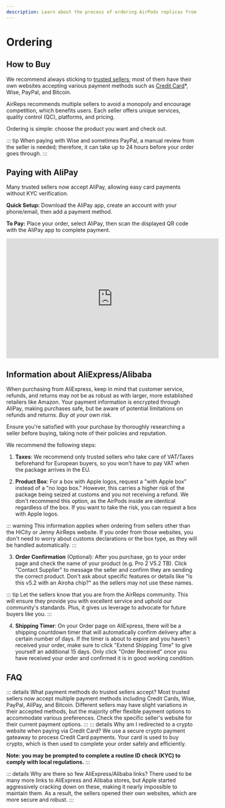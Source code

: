 ```yaml
---
description: Learn about the process of ordering AirPods replicas from various sellers, including tips on buying from AliExpress/Alibaba, payment methods, taxes, product box options, order confirmation, and shipping timers. Understand why Wise or Bitcoin are the preferred payment methods and explore potential alternatives for credit card payments.
---
```


# Ordering

## How to Buy

We recommend always sticking to [trusted sellers](https://airpodsreplicas.com/links/info); most of them have their own websites accepting various payment methods such as  [Credit Card](#credit-card-note)*, Wise, PayPal, and Bitcoin.

AirReps recommends multiple sellers to avoid a monopoly and encourage competition, which benefits users. Each seller offers unique services, quality control (QC), platforms, and pricing.

Ordering is simple: choose the product you want and check out.

::: tip
When paying with Wise and sometimes PayPal, a manual review from the seller is needed; therefore, it can take up to 24 hours before your order goes through.
:::

## Paying with AliPay

Many trusted sellers now accept AliPay, allowing easy card payments without KYC verification.

**Quick Setup:** Download the AliPay app, create an account with your phone/email, then add a payment method.

**To Pay:** Place your order, select AliPay, then scan the displayed QR code with the AliPay app to complete payment.

<iframe width="560" height="315" src="https://www.youtube.com/embed/QTtptEJPIWs" frameborder="0" allowfullscreen></iframe>




## Information about AliExpress/Alibaba

When purchasing from AliExpress, keep in mind that customer service, refunds, and returns may not be as robust as with larger, more established retailers like Amazon. Your payment information is encrypted through AliPay, making purchases safe, but be aware of potential limitations on refunds and returns. *Buy at your own risk.*

Ensure you're satisfied with your purchase by thoroughly researching a seller before buying, taking note of their policies and reputation.

We recommend the following steps:

1. **Taxes**: We recommend only trusted sellers who take care of VAT/Taxes beforehand for European buyers, so you won't have to pay VAT when the package arrives in the EU.

2. **Product Box**: For a box with Apple logos, request a "with Apple box" instead of a "no logo box." However, this carries a higher risk of the package being seized at customs and you not receiving a refund. We don't recommend this option, as the AirPods inside are identical regardless of the box. If you want to take the risk, you can request a box with Apple logos.

::: warning
This information applies when ordering from sellers other than the HiCity or Jenny AirReps website. If you order from those websites, you don't need to worry about customs declarations or the box type, as they will be handled automatically.
:::

3. **Order Confirmation** (Optional): After you purchase, go to your order page and check the name of your product (e.g. Pro 2 V5.2 TB). Click "Contact Supplier" to message the seller and confirm they are sending the correct product. Don't ask about specific features or details like "Is this v5.2 with an Airoha chip?" as the sellers may not use these names.

::: tip
Let the sellers know that you are from the AirReps community. This will ensure they provide you with excellent service and uphold our community's standards. Plus, it gives us leverage to advocate for future buyers like you.
:::

4. **Shipping Timer**: On your Order page on AliExpress, there will be a shipping countdown timer that will automatically confirm delivery after a certain number of days. If the timer is about to expire and you haven't received your order, make sure to click "Extend Shipping Time" to give yourself an additional 15 days. Only click "Order Received" once you have received your order and confirmed it is in good working condition.

## FAQ

::: details What payment methods do trusted sellers accept?
Most trusted sellers now accept multiple payment methods including Credit Cards, Wise, PayPal, AliPay, and Bitcoin. Different sellers may have slight variations in their accepted methods, but the majority offer flexible payment options to accommodate various preferences. Check the specific seller's website for their current payment options.
:::
<span id="credit-card-note"></span>
::: details Why am I redirected to a crypto website when paying via Credit Card?
We use a secure crypto payment gateaway to process Credit Card payments. Your card is used to buy crypto, which is then used to complete your order safely and efficiently.

**Note: you may be prompted to complete a routine ID check (KYC) to comply with local regulations.**
:::

::: details Why are there so few AliExpress/Alibaba links?
There used to be many more links to AliExpress and Alibaba stores, but Apple started aggressively cracking down on these, making it nearly impossible to maintain them. As a result, the sellers opened their own websites, which are more secure and robust.
:::


